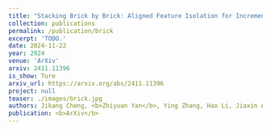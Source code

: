 ```yaml
---
title: "Stacking Brick by Brick: Aligned Feature Isolation for Incremental Face Forgery Detection"
collection: publications
permalink: /publication/brick
excerpt: 'TODO.'
date: 2024-11-22
year: 2024
venue: 'ArXiv'
arxiv: 2411.11396
is_show: Ture
arxiv_url: https://arxiv.org/abs/2411.11396
project: null
teaser: ./images/brick.jpg
authors: Jikang Cheng, <b>Zhiyuan Yan</b>, Ying Zhang, Hao Li, Jiaxin Ai, Qin Zou, Chen Li, Zhongyuan Wang </a>
publication: <b>ArXiv</b>
---
```


<!-- [Download paper here](https://arxiv.org/pdf/2406.13495.pdf) -->
